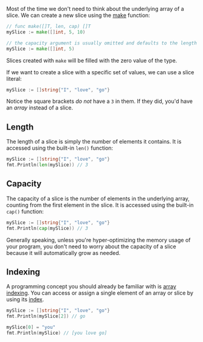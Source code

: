 Most of the time we don't need to think about the underlying array of a slice. We can create a new slice using the [make](https://pkg.go.dev/builtin#make) function:

```go
// func make([]T, len, cap) []T
mySlice := make([]int, 5, 10)

// the capacity argument is usually omitted and defaults to the length
mySlice := make([]int, 5)
```

Slices created with `make` will be filled with the zero value of the type.

If we want to create a slice with a specific set of values, we can use a slice literal:

```go
mySlice := []string{"I", "love", "go"}
```

Notice the square brackets _do not_ have a `3` in them. If they did, you'd have an _array_ instead of a slice.

## Length

The length of a slice is simply the number of elements it contains. It is accessed using the built-in `len()` function:

```go
mySlice := []string{"I", "love", "go"}
fmt.Println(len(mySlice)) // 3
```

## Capacity

The capacity of a slice is the number of elements in the underlying array, counting from the first element in the slice. It is accessed using the built-in `cap()` function:

```go
mySlice := []string{"I", "love", "go"}
fmt.Println(cap(mySlice)) // 3
```

Generally speaking, unless you're hyper-optimizing the memory usage of your program, you don't need to worry about the capacity of a slice because it will automatically grow as needed.

## Indexing

A programming concept you should already be familiar with is [array indexing](https://go.dev/blog/slices-intro#arrays). You can access or assign a single element of an array or slice by using its [index](https://en.wikipedia.org/wiki/Zero-based_numbering).

```go
mySlice := []string{"I", "love", "go"}
fmt.Println(mySlice[2]) // go

mySlice[0] = "you"
fmt.Println(mySlice) // [you love go]
```